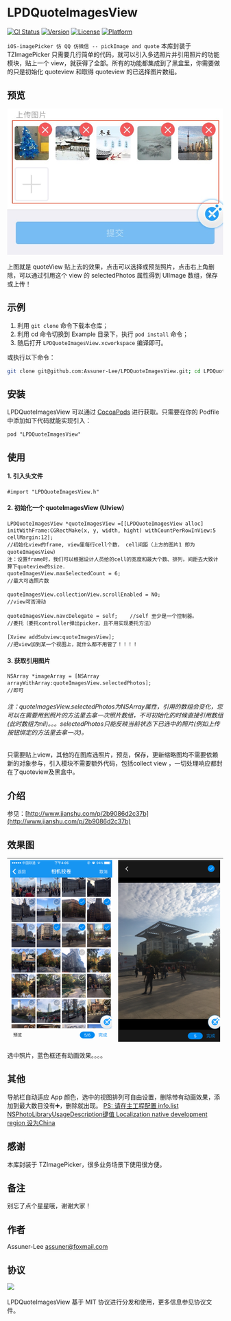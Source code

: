 # LPDQuoteImagesView

[![CI Status](http://img.shields.io/travis/Assuner-Lee/LPDQuoteImagesView.svg?style=flat)](https://travis-ci.org/Assuner-Lee/LPDQuoteImagesView)
[![Version](https://img.shields.io/cocoapods/v/LPDQuoteImagesView.svg?style=flat)](http://cocoapods.org/pods/LPDQuoteImagesView)
[![License](https://img.shields.io/cocoapods/l/LPDQuoteImagesView.svg?style=flat)](http://cocoapods.org/pods/LPDQuoteImagesView)
[![Platform](https://img.shields.io/cocoapods/p/LPDQuoteImagesView.svg?style=flat)](http://cocoapods.org/pods/LPDQuoteImagesView)

`iOS-imagePicker 仿 QQ 仿微信 -- pickImage and quote` 本库封装于 TZImagePicker 只需要几行简单的代码，就可以引入多选照片并引用照片的功能模块，贴上一个 view，就获得了全部。所有的功能都集成到了黑盒里，你需要做的只是初始化 quoteview 和取得 quoteview 的已选择图片数组。

## 预览

![这是贴上去的 quoteView (红框内)](https://github.com/Assuner-Lee/resource/blob/master/效果图（1）.jpg)

上图就是 quoteView 贴上去的效果，点击可以选择或预览照片，点击右上角删除，可以通过引用这个 view 的 selectedPhotos 属性得到 UIImage 数组，保存或上传！

## 示例

1. 利用 `git clone` 命令下载本仓库；
2. 利用 cd 命令切换到 Example 目录下，执行 `pod install` 命令；
3. 随后打开 `LPDQuoteImagesView.xcworkspace` 编译即可。

或执行以下命令：

```bash
git clone git@github.com:Assuner-Lee/LPDQuoteImagesView.git; cd LPDQuoteImagesView/Example; pod install; open LPDQuoteImagesView.xcworkspace
```

## 安装

LPDQuoteImagesView 可以通过 [CocoaPods](http://cocoapods.org) 进行获取。只需要在你的 Podfile 中添加如下代码就能实现引入：

```
pod "LPDQuoteImagesView"
```

## 使用

#### 1. 引入头文件

```
#import "LPDQuoteImagesView.h"
```

#### 2. 初始化一个 quoteImagesView (UIview)

```
LPDQuoteImagesView *quoteImagesView =[[LPDQuoteImagesView alloc] initWithFrame:CGRectMake(x, y, width, hight) withCountPerRowInView:5 cellMargin:12];
//初始化view的frame, view里每行cell个数， cell间距（上方的图片1 即为quoteImagesView）
注：设置frame时，我们可以根据设计人员给的cell的宽度和最大个数、排列，间距去大致计算下quoteview的size.
quoteImagesView.maxSelectedCount = 6;
//最大可选照片数

quoteImagesView.collectionView.scrollEnabled = NO;
//view可否滑动

quoteImagesView.navcDelegate = self;    //self 至少是一个控制器。
//委托（委托controller弹出picker，且不用实现委托方法）

[Xview addSubview:quoteImagesView];
//把view加到某一个视图上，就什么都不用管了！！！！
```

#### 3. 获取引用图片

```
NSArray *imageArray = [NSArray arrayWithArray:quoteImagesView.selectedPhotos];
//即可
```
###### 注：quoteImagesView.selectedPhotos为NSArray属性，引用的数组会变化，您可以在需要用到照片的方法里去拿一次照片数组，不可初始化的时候直接引用数组(此时数组为nil)。。。selectedPhotos只能反映当前状态下已选中的照片(例如上传按钮绑定的方法里去拿一次)。

只需要贴上view，其他的在图库选照片，预览，保存，更新缩略图均不需要依赖新的对象参与，引入模块不需要额外代码，包括collect view ，一切处理响应都封在了quoteview及黑盒中。

## 介绍

参见：[http://www.jianshu.com/p/2b9086d2c37b](http://www.jianshu.com/p/2b9086d2c37b)

## 效果图

![选照片界面](https://github.com/Assuner-Lee/resource/blob/master/效果图2.PNG)|![预览功能](https://github.com/Assuner-Lee/resource/blob/master/效果图3.PNG)
:-------------------------:|:-------------------------:

选中照片，蓝色框还有动画效果。。。。

## 其他

导航栏自动适应 App 颜色，选中的视图排列可自由设置，删除带有动画效果，添加到最大数目没有➕，删除就出现。
[PS: 请在主工程配置 info.list NSPhotoLibraryUsageDescription键值
Localization native development region 设为China](http://www.jianshu.com/p/2b9086d2c37b)

## 感谢

本库封装于 TZImagePicker，很多业务场景下使用很方便。

## 备注

别忘了点个星星哦，谢谢大家！

## 作者

Assuner-Lee [assuner@foxmail.com](assuner@foxmail.com)

## 协议

<a href="https://github.com/Assuner-Lee/LPDQuoteImagesView/blob/master/LICENSE">
    <img src="https://upload.wikimedia.org/wikipedia/commons/thumb/f/f8/License_icon-mit-88x31-2.svg/128px-License_icon-mit-88x31-2.svg.png">
</a>

LPDQuoteImagesView 基于 MIT 协议进行分发和使用，更多信息参见协议文件。
